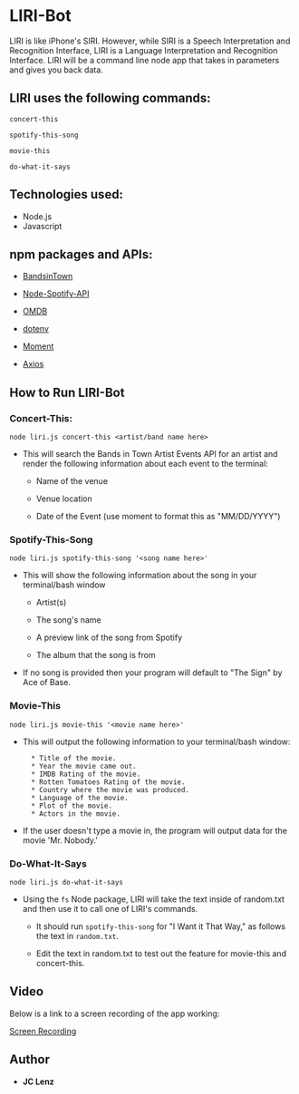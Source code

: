 # LIRI-Bot
LIRI is like iPhone's SIRI. However, while SIRI is a Speech Interpretation and Recognition Interface, LIRI is a Language Interpretation and Recognition Interface. LIRI will be a command line node app that takes in parameters and gives you back data.

## LIRI uses the following commands:
```
concert-this
```
```
spotify-this-song
```
```
movie-this
```
```
do-what-it-says
```

## Technologies used:

* Node.js
* Javascript

## npm packages and APIs: 
* [BandsinTown](http://www.artists.bandsintown.com/bandsintown-api) 
* [Node-Spotify-API](https://www.npmjs.com/package/node-spotify-api)

* [OMDB](http://www.omdbapi.com)
* [dotenv](https://www.npmjs.com/package/dotenv)
 * [Moment](https://www.npmjs.com/package/moment)
 * [Axios](https://www.npmjs.com/package/axios)


 ## How to Run LIRI-Bot

 ### Concert-This: 

`node liri.js concert-this <artist/band name here>`

   * This will search the Bands in Town Artist Events API for an artist and render the following information about each event to the terminal:

     * Name of the venue

     * Venue location

     * Date of the Event (use moment to format this as "MM/DD/YYYY")

### Spotify-This-Song

`node liri.js spotify-this-song '<song name here>'`

   * This will show the following information about the song in your terminal/bash window

     * Artist(s)

     * The song's name

     * A preview link of the song from Spotify

     * The album that the song is from

   * If no song is provided then your program will default to "The Sign" by Ace of Base.

### Movie-This

`node liri.js movie-this '<movie name here>'`

   * This will output the following information to your terminal/bash window:

     ```
       * Title of the movie.
       * Year the movie came out.
       * IMDB Rating of the movie.
       * Rotten Tomatoes Rating of the movie.
       * Country where the movie was produced.
       * Language of the movie.
       * Plot of the movie.
       * Actors in the movie.
     ```

   * If the user doesn't type a movie in, the program will output data for the movie 'Mr. Nobody.'

### Do-What-It-Says

`node liri.js do-what-it-says`

   * Using the `fs` Node package, LIRI will take the text inside of random.txt and then use it to call one of LIRI's commands.

     * It should run `spotify-this-song` for "I Want it That Way," as follows the text in `random.txt`.

     * Edit the text in random.txt to test out the feature for movie-this and concert-this.


## Video

Below is a link to a screen recording of the app working:

[Screen Recording](Liri-bot-recording.mov)

## Author
* **JC Lenz** 